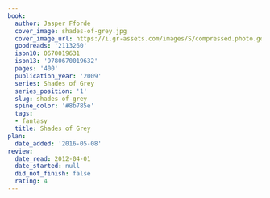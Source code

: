 ```yaml
---
book:
  author: Jasper Fforde
  cover_image: shades-of-grey.jpg
  cover_image_url: https://i.gr-assets.com/images/S/compressed.photo.goodreads.com/books/1327563734l/2113260._SX98_.jpg
  goodreads: '2113260'
  isbn10: 0670019631
  isbn13: '9780670019632'
  pages: '400'
  publication_year: '2009'
  series: Shades of Grey
  series_position: '1'
  slug: shades-of-grey
  spine_color: '#8b785e'
  tags:
  - fantasy
  title: Shades of Grey
plan:
  date_added: '2016-05-08'
review:
  date_read: 2012-04-01
  date_started: null
  did_not_finish: false
  rating: 4
---
```


